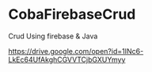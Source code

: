 # CobaFirebaseCrud
Crud Using firebase &amp; Java 

https://drive.google.com/open?id=1INc6-LkEc64UfAkghCGVVTCjbGXUYmyy
